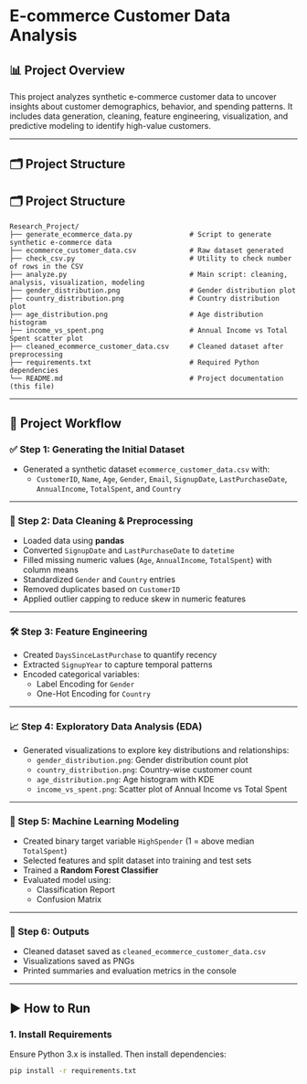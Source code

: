 # E-commerce Customer Data Analysis

## 📊 Project Overview

This project analyzes synthetic e-commerce customer data to uncover insights about customer demographics, behavior, and spending patterns. It includes data generation, cleaning, feature engineering, visualization, and predictive modeling to identify high-value customers.

---

## 🗂️ Project Structure

## 🗂️ Project Structure

```
Research_Project/
├── generate_ecommerce_data.py              # Script to generate synthetic e-commerce data
├── ecommerce_customer_data.csv             # Raw dataset generated
├── check_csv.py                            # Utility to check number of rows in the CSV
├── analyze.py                              # Main script: cleaning, analysis, visualization, modeling
├── gender_distribution.png                 # Gender distribution plot
├── country_distribution.png                # Country distribution plot
├── age_distribution.png                    # Age distribution histogram
├── income_vs_spent.png                     # Annual Income vs Total Spent scatter plot
├── cleaned_ecommerce_customer_data.csv     # Cleaned dataset after preprocessing
├── requirements.txt                        # Required Python dependencies
└── README.md                               # Project documentation (this file)
```




---

## 🔁 Project Workflow

### ✅ Step 1: Generating the Initial Dataset
- Generated a synthetic dataset `ecommerce_customer_data.csv` with:
  - `CustomerID`, `Name`, `Age`, `Gender`, `Email`, `SignupDate`, `LastPurchaseDate`, `AnnualIncome`, `TotalSpent`, and `Country`

---

### 🧹 Step 2: Data Cleaning & Preprocessing
- Loaded data using **pandas**
- Converted `SignupDate` and `LastPurchaseDate` to `datetime`
- Filled missing numeric values (`Age`, `AnnualIncome`, `TotalSpent`) with column means
- Standardized `Gender` and `Country` entries
- Removed duplicates based on `CustomerID`
- Applied outlier capping to reduce skew in numeric features

---

### 🛠️ Step 3: Feature Engineering
- Created `DaysSinceLastPurchase` to quantify recency
- Extracted `SignupYear` to capture temporal patterns
- Encoded categorical variables:
  - Label Encoding for `Gender`
  - One-Hot Encoding for `Country`

---

### 📈 Step 4: Exploratory Data Analysis (EDA)
- Generated visualizations to explore key distributions and relationships:
  - `gender_distribution.png`: Gender distribution count plot
  - `country_distribution.png`: Country-wise customer count
  - `age_distribution.png`: Age histogram with KDE
  - `income_vs_spent.png`: Scatter plot of Annual Income vs Total Spent

---

### 🤖 Step 5: Machine Learning Modeling
- Created binary target variable `HighSpender` (1 = above median `TotalSpent`)
- Selected features and split dataset into training and test sets
- Trained a **Random Forest Classifier**
- Evaluated model using:
  - Classification Report
  - Confusion Matrix

---

### 💾 Step 6: Outputs
- Cleaned dataset saved as `cleaned_ecommerce_customer_data.csv`
- Visualizations saved as PNGs
- Printed summaries and evaluation metrics in the console

---

## ▶️ How to Run

### 1. Install Requirements

Ensure Python 3.x is installed. Then install dependencies:

```bash
pip install -r requirements.txt
